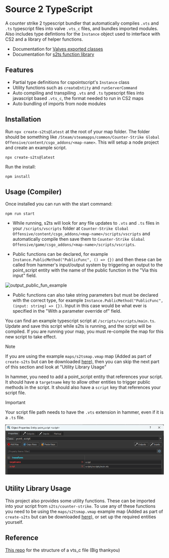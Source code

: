 # Source 2 TypeScript
A counter strike 2 typescript bundler that automatically compiles `.vts` and `.ts` typescript files into valve `.vts_c` files, and bundles imported modules. Also includes type defintions for the `Instance` object used to interface with CS2 and a library of helper functions.

- Documentation for [Valves exported classes](https://s2ts.net/docs/cspointscript/exported-classes)
- Documentation for [s2ts function library](https://s2ts.net/docs/helper-library)

## Features
- Partial type definitions for cspointscript's `Instance` class
- Utility functions such as `createEntity` and `runServerCommand`
- Auto compiling and transpiling `.vts` and `.ts` typescript files into javascript based `.vts_c`, the format needed to run in CS2 maps
- Auto bundling of imports from node modules

## Installation
Run `npx create-s2ts@latest` at the root of your map folder. The folder should be something like `/Steam/steamapps/common/Counter-Strike Global Offensive/content/csgo_addons/<map-name>`. This will setup a node project and create an example script.
```shell
npx create-s2ts@latest
```

Run the install:
```shell
npm install
```

## Usage (Compiler)
Once installed you can run with the start command:
```shell
npm run start
```

- While running, s2ts will look for any file updates to `.vts` and `.ts` files in your `/scripts/vscripts` folder at `Counter-Strike Global Offensive/content/csgo_addons/<map-name>/scripts/vscripts` and automatically compile then save them to `Counter-Strike Global Offensive/game/csgo_addons/<map-name>/scripts/vscripts`.

- Public functions can be declared, for example `Instance.PublicMethod("PublicFunc", () => {})` and then these can be called from hammer's input/output system by triggering an output to the point_script entity with the name of the public function in the "Via this input" field.

![output_public_fun_example](output_public_fun_example.png "Example of an output triggering a public function on a point_script")

- Public functions can also take string parameters but must be declared with the correct type, for example `Instance.PublicMethod("PublicFunc", (input: string) => {})`. Input in this case would be what ever is specified in the "With a parameter override of" field.

You can find an example typescript script at `/scripts/vscripts/main.ts`. Update and save this script while s2ts is running, and the script will be compiled. If you are running your map, you must re-compile the map for this new script to take effect.

> [!NOTE]
> If you are using the example `maps/s2tsmap.vmap` map (Added as part of `create-s2ts` but can be downloaded [here](https://github.com/Peterclark1996/s2ts/raw/refs/heads/main/packages/create-s2ts/assets/s2tsmap.vmap)), then you can skip the next part of this section and look at "Utility Library Usage"

In hammer, you need to add a point_script entity that references your script. It should have a `targetname` key to allow other entities to trigger public methods in the script. It should also have a `script` key that references your script file. 
> [!IMPORTANT]
> Your script file path needs to have the `.vts` extension in hammer, even if it is a `.ts` file.

![point_script_example](point_script_example.png "Example of a point_script to load an example.ts script")

## Utility Library Usage
This project also provides some utility functions. These can be imported into your script from `s2ts/counter-strike`. To use any of these functions you need to be using the `maps/s2tsmap.vmap` example map (Added as part of `create-s2ts` but can be downloaded [here](https://github.com/Peterclark1996/s2ts/raw/refs/heads/main/packages/create-s2ts/assets/s2tsmap.vmap)), or set up the required entities yourself.

## Reference

[This repo](https://github.com/Ansimist/cs2typescript) for the structure of a vts_c file (Big thankyou)